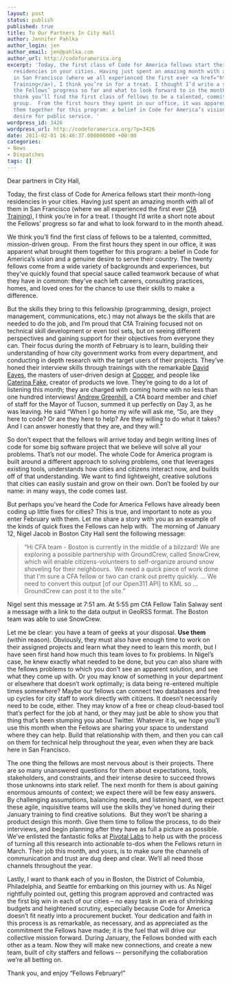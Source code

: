 ```yaml
---
layout: post
status: publish
published: true
title: To Our Partners In City Hall
author: Jennifer Pahlka
author_login: jen
author_email: jen@pahlka.com
author_url: http://codeforamerica.org
excerpt: 'Today, the first class of Code for America fellows start their month-long
  residencies in your cities. Having just spent an amazing month with all of them
  in San Francisco (where we all experienced the first ever <a href="http://codeforamerica.org/category/cfa-institute/">CfA
  Training</a>), I think you’re in for a treat. I thought I’d write a short note about
  the Fellows’ progress so far and what to look forward to in the month ahead. We
  think you’ll find the first class of fellows to be a talented, committed, mission-driven
  group.  From the first hours they spent in our office, it was apparent what brought
  them together for this program: a belief in Code for America’s vision and a genuine
  desire for public service. '
wordpress_id: 3426
wordpress_url: http://codeforamerica.org/?p=3426
date: 2011-02-01 16:46:37.000000000 +00:00
categories:
- News
- Dispatches
tags: []
---
```

Dear partners in City Hall,

Today, the first class of Code for America fellows start their month-long residencies in your cities. Having just spent an amazing month with all of them in San Francisco (where we all experienced the first ever <a href="http://codeforamerica.org/category/cfa-institute/">CfA Training</a>), I think you’re in for a treat. I thought I’d write a short note about the Fellows’ progress so far and what to look forward to in the month ahead.

We think you’ll find the first class of fellows to be a talented, committed, mission-driven group.  From the first hours they spent in our office, it was apparent what brought them together for this program: a belief in Code for America’s vision and a genuine desire to serve their country. The twenty fellows come from a wide variety of backgrounds and experiences, but they’ve quickly found that special sauce called teamwork because of what they have in common: they’ve each left careers, consulting practices, homes, and loved ones for the chance to use their skills to make a difference.

But the skills they bring to this fellowship (programming, design, project management, communications, etc.) may not always be the skills that are needed to do the job, and I’m proud that CfA Training focused not on technical skill development or even tool sets, but on seeing different perspectives and gaining support for their objectives from everyone they can. Their focus during the month of February is to learn, building their understanding of how city government works from every department, and conducting in depth research with the target users of their projects. They’ve honed their interview skills through trainings with the remarkable <a href="http://codeforamerica.org/author/david">David Eaves</a>, the masters of user-driven design at <a href="http://www.cooper.com/">Cooper</a>, and people like<a href="http://caterina.net/"> Caterina Fake</a>, creator of products we love. They’re going to do a lot of listening this month; they are charged with coming home with no less than one hundred interviews! <a href="http://codeforamerica.org/who-we-are/#agreenhill">Andrew Greenhill</a>, a CfA board member and chief of staff for the Mayor of Tucson, summed it up perfectly on Day 3, as he was leaving. He said “When I go home my wife will ask me, “So, are they here to code? Or are they here to help? Are they willing to do what it takes? And I can answer honestly that they are, and they will.”

So don’t expect that the fellows will arrive today and begin writing lines of code for some big software project that we believe will solve all your problems. That’s not our model. The whole Code for America program is built around a different approach to solving problems, one that leverages existing tools, understands how cities and citizens interact now, and builds off of that understanding. We want to find lightweight, creative solutions that cities can easily sustain and grow on their own. Don’t be fooled by our name: in many ways, the code comes last.

But perhaps you’ve heard the Code for America Fellows have already been coding up little fixes for cities? This is true, and important to note as you enter February with them. Let me share a story with you as an example of the kinds of quick fixes the Fellows can help with.  The morning of January 12, Nigel Jacob in Boston City Hall sent the following message:
<blockquote>“Hi CFA team - Boston is currently in the middle of a blizzard! We are exploring a possible partnership with GroundCrew, called SnowCrew, which will enable citizens-volunteers to self-organize around snow shoveling for their neighbours.  We need a quick piece of work done that I'm sure a CFA fellow or two can crank out pretty quickly. … We need to convert this output [of our Open311 API] to KML so … GroundCrew can post it to the site.”</blockquote>
Nigel sent this message at 7:51 am. At 5:55 pm CfA Fellow Talin Salway sent a message with a link to the data output in GeoRSS format. The Boston team was able to use SnowCrew.

Let me be clear: you have a team of geeks at your disposal. <strong>Use them</strong> (within reason). Obviously, they must also have enough time to work on their assigned projects and learn what they need to learn this month, but I have seen first hand how much this team loves to fix problems. In Nigel’s case, he knew exactly what needed to be done, but you can also share with the fellows problems to which you don’t see an apparent solution, and see what they come up with. Or you may know of something in your department or elsewhere that doesn’t work optimally; is data being re-entered multiple times somewhere? Maybe our fellows can connect two databases and free up cycles for city staff to work directly with citizens. It doesn’t necessarily need to be code, either. They may know of a free or cheap cloud-based tool that’s perfect for the job at hand, or they may just be able to show you that thing that’s been stumping you about Twitter. Whatever it is, we hope you’ll use this month when the Fellows are sharing your space to understand where they can help. Build that relationship with them, and then you can call on them for technical help throughout the year, even when they are back here in San Francisco.

The one thing the fellows are most nervous about is their projects. There are so many unanswered questions for them about expectations, tools, stakeholders, and constraints, and their intense desire to succeed throws those unknowns into stark relief. The next month for them is about gaining enormous amounts of context; we expect there will be few easy answers. By challenging assumptions, balancing needs, and listening hard, we expect these agile, inquisitive teams will use the skills they’ve honed during their January training to find creative solutions.  But they won’t be sharing a product design this month. Give them time to follow the process, to do their interviews, and begin planning after they have as full a picture as possible. We’ve enlisted the fantastic folks at <a href="http://pivotallabs.com/">Pivotal Labs</a> to help us with the process of turning all this research into actionable to-dos when the Fellows return in March. Their job this month, and yours, is to make sure the channels of communication and trust are dug deep and clear. We’ll all need those channels throughout the year.

Lastly, I want to thank each of you in Boston, the District of Columbia, Philadelphia, and Seattle for embarking on this journey with us. As Nigel rightfully pointed out, getting this program approved and contracted was the first big win in each of our cities – no easy task in an era of shrinking budgets and heightened scrutiny, especially because Code for America doesn’t fit neatly into a procurement bucket. Your dedication and faith in this process is as remarkable, as necessary, and as appreciated as the commitment the Fellows have made; it is the fuel that will drive our collective mission forward. During January, the Fellows bonded with each other as a team. Now they will make new connections, and create a new team, built of city staffers and fellows -- personifying the collaboration we’re all betting on.

Thank you, and enjoy “Fellows February!”
